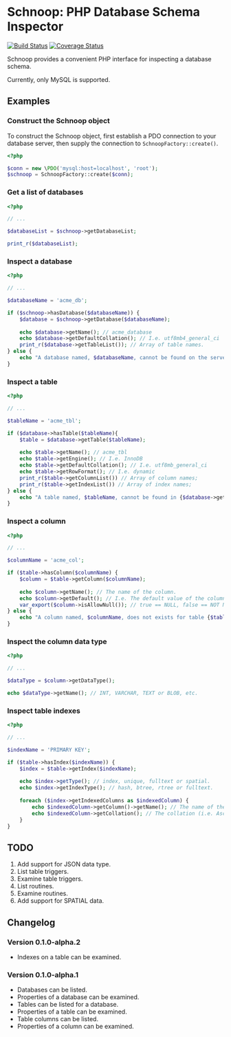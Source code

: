 # Schnoop: PHP Database Schema Inspector

[![Build Status](https://travis-ci.org/courtney-miles/schnoop.svg?branch=master)](https://travis-ci.org/courtney-miles/schnoop) [![Coverage Status](https://coveralls.io/repos/github/courtney-miles/schnoop/badge.svg?branch=master)](https://coveralls.io/github/courtney-miles/schnoop?branch=master)

Schnoop provides a convenient PHP interface for inspecting a database schema.

Currently, only MySQL is supported.

## Examples

### Construct the Schnoop object

To construct the Schnoop object, first establish a PDO connection to your database server, then supply the connection to `SchnoopFactory::create()`.

```php
<?php

$conn = new \PDO('mysql:host=localhost', 'root');
$schnoop = SchnoopFactory::create($conn);
```

### Get a list of databases

```php
<?php

// ...

$databaseList = $schnoop->getDatabaseList;

print_r($databaseList);
```

### Inspect a database

```php
<?php

// ...

$databaseName = 'acme_db';

if ($schnoop->hasDatabase($databaseName)) {
    $database = $schnoop->getDatabase($databaseName);
    
    echo $database->getName(); // acme_database
    echo $database->getDefaultCollation(); // I.e. utf8mb4_general_ci
    print_r($database->getTableList()); // Array of table names.
} else {
    echo "A database named, $databaseName, cannot be found on the server.";
}
```

### Inspect a table

```php
<?php

// ...

$tableName = 'acme_tbl';

if ($database->hasTable($tableName){
    $table = $database->getTable($tableName);
    
    echo $table->getName(); // acme_tbl
    echo $table->getEngine(); // I.e. InnoDB
    echo $table->getDefaultCollation(); // I.e. utf8mb_general_ci
    echo $table->getRowFormat(); // I.e. dynamic
    print_r($table->getColumnList()) // Array of column names;
    print_r($table->getIndexList()) // Array of index names;
} else {
    echo "A table named, $tableName, cannot be found in {$database->getName()}";
}
```

### Inspect a column

```php
<?php

// ...

$columnName = 'acme_col';

if ($table->hasColumn($columnName) {
    $column = $table->getColumn($columnName);
    
    echo $column->getName(); // The name of the column.
    echo $column->getDefault(); // I.e. The default value of the column.
    var_export($column->isAllowNull()); // true == NULL, false == NOT NULL.
} else {
    echo "A column named, $columnName, does not exists for table {$table->getName()}.";
}
```

### Inspect the column data type

```php
<?php

// ...

$dataType = $column->getDataType();

echo $dataType->getName(); // INT, VARCHAR, TEXT or BLOB, etc.
```

### Inspect table indexes

```php
<?php

// ...

$indexName = 'PRIMARY KEY';

if ($table->hasIndex($indexName)) {
    $index = $table->getIndex($indexName);
    
    echo $index->getType(); // index, unique, fulltext or spatial.
    echo $index->getIndexType(); // hash, btree, rtree or fulltext.
    
    foreach ($index->getIndexedColumns as $indexedColumn) {
        echo $indexedColumn->getColumn()->getName(); // The name of the column in the index.
        echo $indexedColumn->getCollation(); // The collation (i.e. Asc) of the index on the column.
    }
}
```

## TODO

1. Add support for JSON data type.
2. List table triggers.
3. Examine table triggers.
4. List routines.
5. Examine routines.
6. Add support for SPATIAL data.

## Changelog

### Version 0.1.0-alpha.2

* Indexes on a table can be examined. 

### Version 0.1.0-alpha.1

* Databases can be listed.
* Properties of a database can be examined.
* Tables can be listed for a database.
* Properties of a table can be examined.
* Table columns can be listed.
* Properties of a column can be examined.
